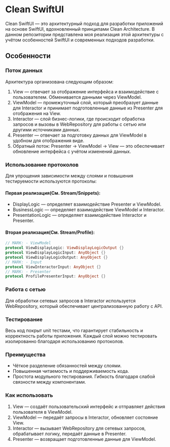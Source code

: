 # Clean SwiftUI

Clean SwiftUI — это архитектурный подход для разработки приложений на основе SwiftUI, вдохновленный принципами Clean Architecture. В данном репозитории представлена моя реализация этой архитектуры с учётом особенностей SwiftUI и современных подходов разработки.

## Особенности

### Поток данных

Архитектура организована следующим образом:
1.	View — отвечает за отображение интерфейса и взаимодействие с пользователем. Обменивается данными через ViewModel.
2.	ViewModel — промежуточный слой, который преобразует данные для Interactor и принимает подготовленные данные из Presenter для отображения на View.
3.	Interactor — слой бизнес-логики, где происходит обработка запросов и вызовы в WebRepository для работы с сетью или другими источниками данных.
4.	Presenter — отвечает за подготовку данных для ViewModel в удобном для отображения виде.
5.	Обратный поток: Presenter → ViewModel → View — это обеспечивает обновление интерфейса с учётом изменений данных.

### Использование протоколов
Для упрощения зависимости между слоями и повышения тестируемости используются протоколы:

#### Первая реализация(См. Stream/Snippets):
-	DisplayLogic — определяет взаимодействие Presenter и ViewModel.
-	BusinessLogic — определяет взаимодействие ViewModel и Interactor.
-	PresentationLogic — определяет взаимодействие Interactor и Presenter.

#### Вторая реализация(См. Stream/Profile):
```swift
// MARK: - ViewModel
protocol ViewDisplayLogic: ViewDisplayLogicOutput {}
protocol ViewDisplayLogicInput: AnyObject {}
protocol ViewDisplayLogicOutput: AnyObject {}
// MARK: - Input
protocol ViewInteractorInput: AnyObject {}
// MARK: - Presenter
protocol ProfilePresenterInput: AnyObject {}
```

### Работа с сетью
Для обработки сетевых запросов в Interactor используется WebRepository, который обеспечивает централизованную работу с API.

### Тестирование
Весь код покрыт unit тестами, что гарантирует стабильность и корректность работы приложения. Каждый слой можно тестировать изолированно благодаря использованию протоколов.

### Преимущества
-	Чёткое разделение обязанностей между слоями.
-	Повышенная читаемость и поддерживаемость кода.
-	Простота модульного тестирования.	Гибкость благодаря слабой связности между компонентами.

### Как использовать
1.	View — создаёт пользовательский интерфейс и отправляет действия пользователя в ViewModel.
2.	ViewModel — передаёт запросы в Interactor, обновляет состояние View.
3.	Interactor — вызывает WebRepository для сетевых запросов, обрабатывает логику, передаёт данные в Presenter.
4.	Presenter — возвращает подготовленные данные для ViewModel.
